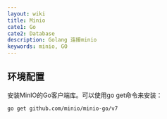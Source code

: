 ```yaml
---
layout: wiki
title: Minio 
cate1: Go
cate2: Database
description: Golang 连接minio
keywords: minio, GO
---
```


## 环境配置
安装MinIO的Go客户端库。可以使用go get命令来安装：
```bash
go get github.com/minio/minio-go/v7
```


